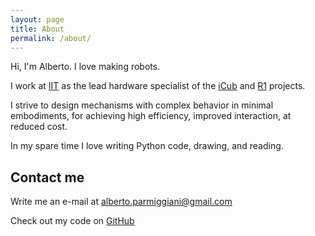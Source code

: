 ```yaml
---
layout: page
title: About
permalink: /about/
---
```


Hi, I'm Alberto. I love making robots.

I work at [IIT](http://www.iit.it) as the lead hardware specialist of the [iCub](http://www.icub.org) and [R1](https://www.youtube.com/watch?v=TBphNGW6m4o) projects.

I strive to design mechanisms with complex behavior in minimal embodiments, for achieving high efficiency, improved interaction, at reduced cost.

In my spare time I love writing Python code, drawing, and reading.

## Contact me

Write me an e-mail at [alberto.parmiggiani@gmail.com](mailto:alberto.parmiggiani@gmail.com)

Check out my code on [GitHub](https://github.com/miggia)